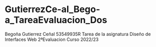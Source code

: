 # GutierrezCe-al_Bego-a_TareaEvaluacion_Dos
Begoña Gutierrez Ceñal 
53549935R
Tarea de la asignatura Diseño de Interfaces Web 2ªEvaluacion Curso 2022/23
